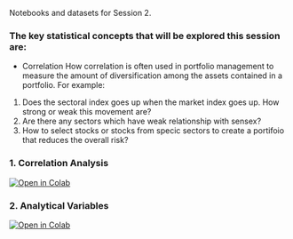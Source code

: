 Notebooks and datasets for Session 2.

### The key statistical concepts that will be explored this session are:

- Correlation
How correlation is often used in portfolio management to measure the amount of diversification among the assets contained in a portfolio. For example:

1. Does the sectoral index goes up when the market index goes up. How strong or weak this movement are?
2. Are there any sectors which have weak relationship with sensex? 
3. How to select stocks or stocks from specic sectors to create a portifoio that reduces the overall risk?

### 1. Correlation Analysis

[![Open in Colab](https://colab.research.google.com/assets/colab-badge.svg)](https://colab.research.google.com/github/manaranjanp/MLCourseV1/blob/main/Session_2/Correlation_Analysis_V1.ipynb)

### 2. Analytical Variables

[![Open in Colab](https://colab.research.google.com/assets/colab-badge.svg)](https://colab.research.google.com/github/manaranjanp/MLCourseV1/blob/main/Session_2/Analytical_Variables.ipynb)
